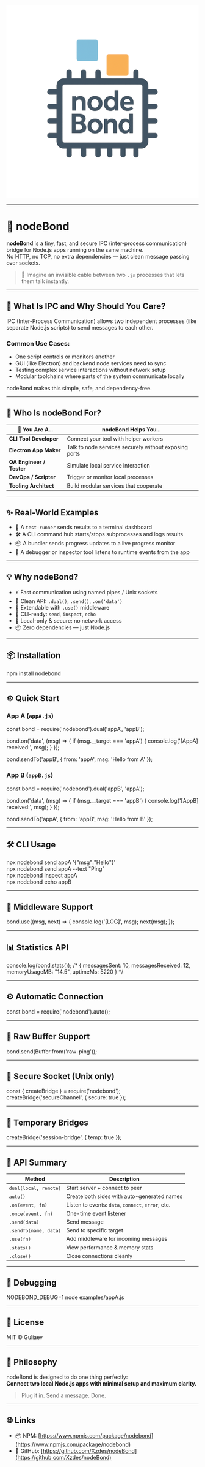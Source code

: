 ![nodeBond Logo](logo.png)

---

# 🔗 nodeBond

**nodeBond** is a tiny, fast, and secure IPC (inter-process communication) bridge for Node.js apps running on the same machine.  
No HTTP, no TCP, no extra dependencies — just clean message passing over sockets.

> 📡 Imagine an invisible cable between two `.js` processes that lets them talk instantly.

---

## 🧠 What Is IPC and Why Should You Care?

IPC (Inter-Process Communication) allows two independent processes (like separate Node.js scripts) to send messages to each other.

### Common Use Cases:
- One script controls or monitors another
- GUI (like Electron) and backend node services need to sync
- Testing complex service interactions without network setup
- Modular toolchains where parts of the system communicate locally

nodeBond makes this simple, safe, and dependency-free.

---

## 🎯 Who Is nodeBond For?

| 👤 You Are A... | nodeBond Helps You... |
|----------------|------------------------|
| **CLI Tool Developer** | Connect your tool with helper workers |
| **Electron App Maker** | Talk to node services securely without exposing ports |
| **QA Engineer / Tester** | Simulate local service interaction |
| **DevOps / Scripter** | Trigger or monitor local processes |
| **Tooling Architect** | Build modular services that cooperate |

---

## ✨ Real-World Examples

- 🧪 A `test-runner` sends results to a terminal dashboard
- 🛠 A CLI command hub starts/stops subprocesses and logs results
- 📦 A bundler sends progress updates to a live progress monitor
- 🔧 A debugger or inspector tool listens to runtime events from the app

---

## 💡 Why nodeBond?

- ⚡ Fast communication using named pipes / Unix sockets
- 🧼 Clean API: `.dual()`, `.send()`, `.on('data')`
- 🧩 Extendable with `.use()` middleware
- 🧰 CLI-ready: `send`, `inspect`, `echo`
- 🔐 Local-only & secure: no network access
- 📦 Zero dependencies — just Node.js

---

## 📦 Installation

npm install nodebond

---

## ⚙️ Quick Start

### App A (`appA.js`)

const bond = require('nodebond').dual('appA', 'appB');

bond.on('data', (msg) => {
  if (msg.__target === 'appA') {
    console.log('[AppA] received:', msg);
  }
});

bond.sendTo('appB', { from: 'appA', msg: 'Hello from A' });

### App B (`appB.js`)

const bond = require('nodebond').dual('appB', 'appA');

bond.on('data', (msg) => {
  if (msg.__target === 'appB') {
    console.log('[AppB] received:', msg);
  }
});

bond.sendTo('appA', { from: 'appB', msg: 'Hello from B' });

---

## 🛠 CLI Usage

npx nodebond send appA '{"msg":"Hello"}'  
npx nodebond send appA --text "Ping"  
npx nodebond inspect appA  
npx nodebond echo appB

---

## 🧩 Middleware Support

bond.use((msg, next) => {
  console.log('[LOG]', msg);
  next(msg);
});

---

## 📊 Statistics API

console.log(bond.stats());
/*
{
  messagesSent: 10,
  messagesReceived: 12,
  memoryUsageMB: "14.5",
  uptimeMs: 5220
}
*/

---

## ⚙️ Automatic Connection

const bond = require('nodebond').auto();

---

## 📁 Raw Buffer Support

bond.send(Buffer.from('raw-ping'));

---

## 🔐 Secure Socket (Unix only)

const { createBridge } = require('nodebond');
createBridge('secureChannel', { secure: true });

---

## 🧹 Temporary Bridges

createBridge('session-bridge', { temp: true });

---

## 🧠 API Summary

| Method | Description |
|--------|-------------|
| `dual(local, remote)` | Start server + connect to peer |
| `auto()` | Create both sides with auto-generated names |
| `.on(event, fn)` | Listen to events: `data`, `connect`, `error`, etc. |
| `.once(event, fn)` | One-time event listener |
| `.send(data)` | Send message |
| `.sendTo(name, data)` | Send to specific target |
| `.use(fn)` | Add middleware for incoming messages |
| `.stats()` | View performance & memory stats |
| `.close()` | Close connections cleanly |

---

## 🐛 Debugging

NODEBOND_DEBUG=1 node examples/appA.js

---

## 📄 License

MIT © Guliaev

---

## 🧘 Philosophy

nodeBond is designed to do one thing perfectly:  
**Connect two local Node.js apps with minimal setup and maximum clarity.**

> Plug it in. Send a message. Done.


---

## 🌐 Links

- 📦 NPM: [https://www.npmjs.com/package/nodebond](https://www.npmjs.com/package/nodebond)
- 🧾 GitHub: [https://github.com/Xzdes/nodeBond](https://github.com/Xzdes/nodeBond)
